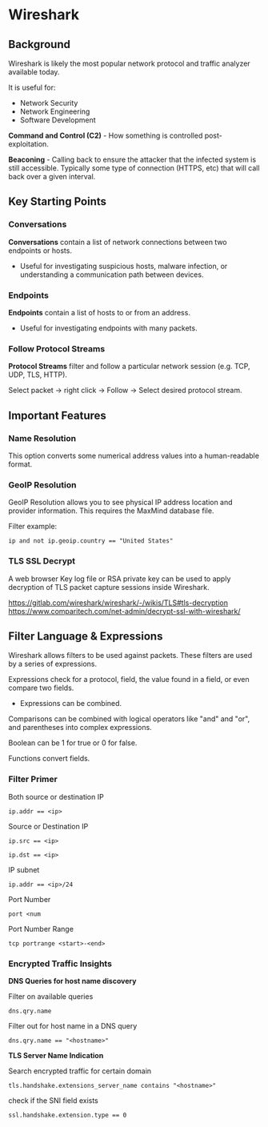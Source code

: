 # Wireshark

## Background

Wireshark is likely the most popular network protocol and traffic analyzer available today.

It is useful for:

* Network Security
* Network Engineering
* Software Development

**Command and Control (C2)** - How something is controlled post-exploitation.

**Beaconing** - Calling back to ensure the attacker that the infected system is still accessible. Typically some type of connection (HTTPS, etc) that will call back over a given interval.

## Key Starting Points

### Conversations

**Conversations** contain a list of network connections between two endpoints or hosts.

* Useful for investigating suspicious hosts, malware infection, or understanding a communication path between devices.

### Endpoints

**Endpoints** contain a list of hosts to or from an address.

* Useful for investigating endpoints with many packets.

### Follow Protocol Streams

**Protocol Streams** filter and follow a particular network session (e.g. TCP, UDP, TLS, HTTP).

Select packet -> right click -> Follow -> Select desired protocol stream.

## Important Features

### Name Resolution

This option converts some numerical address values into a human-readable format.

### GeoIP Resolution

GeoIP Resolution allows you to see physical IP address location and provider information. This requires the MaxMind database file.

Filter example:

`ip and not ip.geoip.country == "United States"`

### TLS SSL Decrypt

A web browser Key log file or RSA private key can be used to apply decryption of TLS packet capture sessions inside Wireshark.

<https://gitlab.com/wireshark/wireshark/-/wikis/TLS#tls-decryption>
<https://www.comparitech.com/net-admin/decrypt-ssl-with-wireshark/>

## Filter Language & Expressions

Wireshark allows filters to be used against packets. These filters are used by a series of expressions.

Expressions check for a protocol, field, the value found in a field, or even compare two fields.

* Expressions can be combined.

Comparisons can be combined with logical operators like "and" and "or", and parentheses into complex expressions.

Boolean can be 1 for true or 0 for false.

Functions convert fields.

### Filter Primer

Both source or destination IP

`ip.addr == <ip>`

Source or Destination IP

`ip.src == <ip>`

`ip.dst == <ip>`

IP subnet

`ip.addr == <ip>/24`

Port Number

`port <num`

Port Number Range

`tcp portrange <start>-<end>`

### Encrypted Traffic Insights

**DNS Queries for host name discovery**

Filter on available queries

`dns.qry.name`

Filter out for host name in a DNS query

`dns.qry.name == "<hostname>"`

**TLS Server Name Indication**

Search encrypted traffic for certain domain

`tls.handshake.extensions_server_name contains "<hostname>"`

check if the SNI field exists

`ssl.handshake.extension.type == 0`

